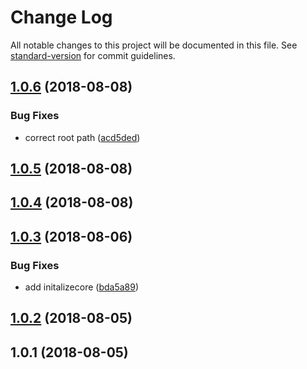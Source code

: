 # Change Log

All notable changes to this project will be documented in this file. See [standard-version](https://github.com/conventional-changelog/standard-version) for commit guidelines.

<a name="1.0.6"></a>
## [1.0.6](https://github.com/cliberal/railn/compare/v1.0.5...v1.0.6) (2018-08-08)


### Bug Fixes

* correct root path ([acd5ded](https://github.com/cliberal/railn/commit/acd5ded))



<a name="1.0.5"></a>
## [1.0.5](https://github.com/cliberal/railn/compare/v1.0.4...v1.0.5) (2018-08-08)



<a name="1.0.4"></a>
## [1.0.4](https://github.com/cliberal/railn/compare/v1.0.3...v1.0.4) (2018-08-08)



<a name="1.0.3"></a>
## [1.0.3](https://github.com/cliberal/railn/compare/v1.0.2...v1.0.3) (2018-08-06)


### Bug Fixes

* add initalizecore ([bda5a89](https://github.com/cliberal/railn/commit/bda5a89))



<a name="1.0.2"></a>
## [1.0.2](https://github.com/cliberal/railn/compare/v1.0.1...v1.0.2) (2018-08-05)



<a name="1.0.1"></a>
## 1.0.1 (2018-08-05)
